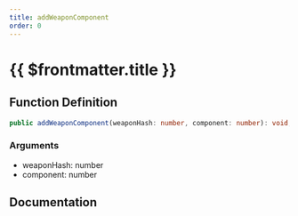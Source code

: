 ```yaml
---
title: addWeaponComponent
order: 0
---
```


# {{ $frontmatter.title }}

## Function Definition

```ts
public addWeaponComponent(weaponHash: number, component: number): void;
```

### Arguments

* weaponHash: number
* component: number

## Documentation

<!--@include: ./parts/addWeaponComponent.md-->
